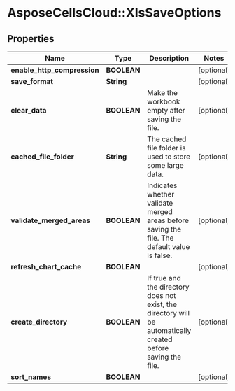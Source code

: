 # AsposeCellsCloud::XlsSaveOptions

## Properties
Name | Type | Description | Notes
------------ | ------------- | ------------- | -------------
**enable_http_compression** | **BOOLEAN** |  | [optional] 
**save_format** | **String** |  | [optional] 
**clear_data** | **BOOLEAN** | Make the workbook empty after saving the file. | [optional] 
**cached_file_folder** | **String** | The cached file folder is used to store some large data. | [optional] 
**validate_merged_areas** | **BOOLEAN** | Indicates whether validate merged areas before saving the file. The default value is false.              | [optional] 
**refresh_chart_cache** | **BOOLEAN** |  | [optional] 
**create_directory** | **BOOLEAN** | If true and the directory does not exist, the directory will be automatically created before saving the file.              | [optional] 
**sort_names** | **BOOLEAN** |  | [optional] 


